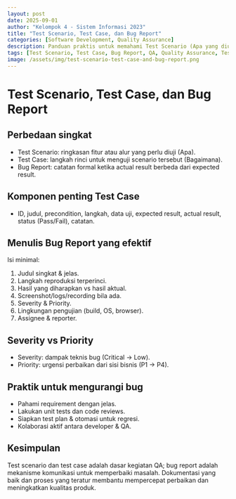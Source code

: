 ```yaml
---
layout: post
date: 2025-09-01
author: "Kelompok 4 - Sistem Informasi 2023"
title: "Test Scenario, Test Case, dan Bug Report"
categories: [Software Development, Quality Assurance]
description: Panduan praktis untuk memahami Test Scenario (Apa yang diuji), Test Case (Bagaimana menguji), dan Bug Report (Pelaporan kesalahan).
tags: [Test Scenario, Test Case, Bug Report, QA, Quality Assurance, Testing]
image: /assets/img/test-scenario-test-case-and-bug-report.png
---
```


# Test Scenario, Test Case, dan Bug Report

## Perbedaan singkat
- Test Scenario: ringkasan fitur atau alur yang perlu diuji (Apa).  
- Test Case: langkah rinci untuk menguji scenario tersebut (Bagaimana).  
- Bug Report: catatan formal ketika actual result berbeda dari expected result.

## Komponen penting Test Case
- ID, judul, precondition, langkah, data uji, expected result, actual result, status (Pass/Fail), catatan.

## Menulis Bug Report yang efektif
Isi minimal:
1. Judul singkat & jelas.  
2. Langkah reproduksi terperinci.  
3. Hasil yang diharapkan vs hasil aktual.  
4. Screenshot/logs/recording bila ada.  
5. Severity & Priority.  
6. Lingkungan pengujian (build, OS, browser).  
7. Assignee & reporter.

## Severity vs Priority
- Severity: dampak teknis bug (Critical → Low).  
- Priority: urgensi perbaikan dari sisi bisnis (P1 → P4).

## Praktik untuk mengurangi bug
- Pahami requirement dengan jelas.  
- Lakukan unit tests dan code reviews.  
- Siapkan test plan & otomasi untuk regresi.  
- Kolaborasi aktif antara developer & QA.

## Kesimpulan
Test scenario dan test case adalah dasar kegiatan QA; bug report adalah mekanisme komunikasi untuk memperbaiki masalah. Dokumentasi yang baik dan proses yang teratur membantu mempercepat perbaikan dan meningkatkan kualitas produk.